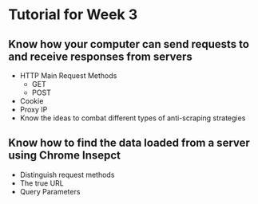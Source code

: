 # Tutorial for Week 3


## Know how your computer can send requests to and receive responses from servers
- HTTP Main Request Methods
	+ GET
	+ POST
- Cookie
- Proxy IP 
- Know the ideas to combat different types of anti-scraping strategies


## Know how to find the data loaded from a server using Chrome Insepct
- Distinguish request methods
- The true URL 
- Query Parameters
